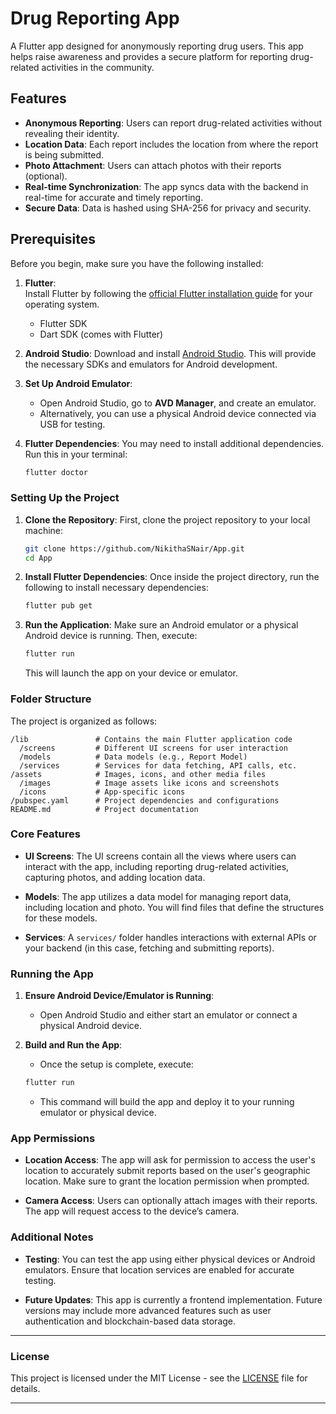 # Drug Reporting App

A Flutter app designed for anonymously reporting drug users. This app helps raise awareness and provides a secure platform for reporting drug-related activities in the community.

## Features

- **Anonymous Reporting**: Users can report drug-related activities without revealing their identity.
- **Location Data**: Each report includes the location from where the report is being submitted.
- **Photo Attachment**: Users can attach photos with their reports (optional).
- **Real-time Synchronization**: The app syncs data with the backend in real-time for accurate and timely reporting.
- **Secure Data**: Data is hashed using SHA-256 for privacy and security.

## Prerequisites

Before you begin, make sure you have the following installed:

1. **Flutter**:  
   Install Flutter by following the [official Flutter installation guide](https://flutter.dev/docs/get-started/install) for your operating system.
   
   - Flutter SDK
   - Dart SDK (comes with Flutter)

2. **Android Studio**:
   Download and install [Android Studio](https://developer.android.com/studio). This will provide the necessary SDKs and emulators for Android development.

3. **Set Up Android Emulator**:
   - Open Android Studio, go to **AVD Manager**, and create an emulator.
   - Alternatively, you can use a physical Android device connected via USB for testing.

4. **Flutter Dependencies**:
   You may need to install additional dependencies. Run this in your terminal:
   ```bash
   flutter doctor
   ```

### Setting Up the Project

1. **Clone the Repository**:
   First, clone the project repository to your local machine:
   ```bash
   git clone https://github.com/NikithaSNair/App.git
   cd App
   ```

2. **Install Flutter Dependencies**:
   Once inside the project directory, run the following to install necessary dependencies:
   ```bash
   flutter pub get
   ```

3. **Run the Application**:
   Make sure an Android emulator or a physical Android device is running. Then, execute:
   ```bash
   flutter run
   ```

   This will launch the app on your device or emulator.

### Folder Structure

The project is organized as follows:

```
/lib               # Contains the main Flutter application code
  /screens         # Different UI screens for user interaction
  /models          # Data models (e.g., Report Model)
  /services        # Services for data fetching, API calls, etc.
/assets            # Images, icons, and other media files
  /images          # Image assets like icons and screenshots
  /icons           # App-specific icons
/pubspec.yaml      # Project dependencies and configurations
README.md          # Project documentation
```

### Core Features

- **UI Screens**: The UI screens contain all the views where users can interact with the app, including reporting drug-related activities, capturing photos, and adding location data.
  
- **Models**: The app utilizes a data model for managing report data, including location and photo. You will find files that define the structures for these models.

- **Services**: A `services/` folder handles interactions with external APIs or your backend (in this case, fetching and submitting reports).

### Running the App

1. **Ensure Android Device/Emulator is Running**:
   - Open Android Studio and either start an emulator or connect a physical Android device.
   
2. **Build and Run the App**:
   - Once the setup is complete, execute:
   ```bash
   flutter run
   ```

   - This command will build the app and deploy it to your running emulator or physical device.

### App Permissions

- **Location Access**: The app will ask for permission to access the user's location to accurately submit reports based on the user's geographic location. Make sure to grant the location permission when prompted.

- **Camera Access**: Users can optionally attach images with their reports. The app will request access to the device’s camera.

### Additional Notes

- **Testing**: You can test the app using either physical devices or Android emulators. Ensure that location services are enabled for accurate testing.

- **Future Updates**: This app is currently a frontend implementation. Future versions may include more advanced features such as user authentication and blockchain-based data storage.

---

### License

This project is licensed under the MIT License - see the [LICENSE](LICENSE) file for details.

---
